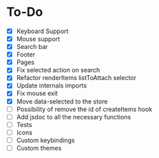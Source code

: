 # To-Do

- [x] Keyboard Support
- [x] Mouse support
- [x] Search bar
- [x] Footer
- [x] Pages
- [x] Fix selected action on search
- [x] Refactor renderItems listToAttach selector
- [x] Update internals imports
- [x] Fix mouse exit
- [x] Move data-selected to the store
- [ ] Possibility of remove the id of createItems hook
- [ ] Add jsdoc to all the necessary functions
- [ ] Tests
- [ ] Icons
- [ ] Custom keybindings
- [ ] Custom themes
